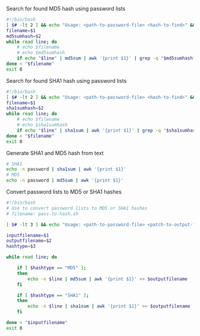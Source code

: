 Search for found MD5 hash using password lists
```bash
#!/bin/bash
[ $# -lt 2 ] && echo "Usage: <path-to-password-file> <hash-to-find>" && exit 1
filename=$1
md5sumhash=$2
while read line; do
	# echo $filename
	# echo $md5sumhash
	if echo "$line" | md5sum | awk '{print $1}' | grep -q "$md5sumhash"; then echo "Hash:" "$md5sumhash" "Password:" "$line" ; fi
done < "$filename"
exit 0
```
Search for found SHA1 hash using password lists
```bash
#!/bin/bash
[ $# -lt 2 ] && echo "Usage: <path-to-password-file> <hash-to-find>" && exit 1
filename=$1
sha1sumhash=$2
while read line; do
	# echo $filename
	# echo $sha1sumhash
	if echo "$line" | sha1sum | awk '{print $1}' | grep -q "$sha1sumhash"; then echo "Hash:" "$sha1sumhash" "Password:" "$line"; fi
done < "$filename"
exit 0
```
Generate SHA1 and MD5 hash from text

```bash
# SHA1
echo -n password | sha1sum | awk '{print $1}'
# MD5
echo -n password | md5sum | awk '{print $1}'
```
Convert password lists to MD5 or SHA1 hashes

```bash
#!/bin/bash
# Use to convert password lists to MD5 or SHA1 hashes
# filename: pass-to-hash.sh

[ $# -lt 3 ] && echo "Usage: <path-to-password-file> <patch-to-output-file> <hash-type MD5|SHA1" && exit 1

inputfilename=$1
outputfilename=$2
hashtype=$3

while read line; do

	if [ $hashtype == "MD5" ];
	then 
		echo -n $line | md5sum | awk '{print $1}' >> $outputfilename
	fi

	if [ $hashtype == "SHA1" ];
	then 
		echo -n $line | sha1sum | awk '{print $1}' >> $outputfilename
	fi

done < "$inputfilename"
exit 0
```


